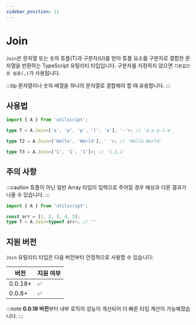 ```yaml
---
sidebar_position: 11
---
```


# Join

`Join`은 문자열 또는 숫자 튜플(T)과 구분자(U)를 받아 튜플 요소를 구분자로 결합한 문자열을 반환하는 TypeScript 유틸리티 타입입니다. 구분자를 지정하지 않으면 `기본값으로 쉼표(,)`가 사용됩니다.

:::tip
문자열이나 숫자 배열을 하나의 문자열로 결합해야 할 때 유용합니다.
:::

## 사용법

```ts
import { A } from 'utilscript';

type T = A.Join<['a', 'p', 'p', 'l', 'e'], '-'>; // 'a-p-p-l-e'

type T2 = A.Join<['Hello', 'World'], ' '>; // 'Hello World'

type T3 = A.Join<['1', '1', '1']>; // '1,1,1'
```

## 주의 사항

:::caution
튜플이 아닌 일반 Array 타입이 입력으로 주어질 경우 예상과 다른 결과가 나올 수 있습니다.
:::

```ts
import { A } from 'utilscript';

const arr = [1, 2, 3, 4, 5];
type T = A.Join<typeof arr>; // ""
```

## 지원 버전

`Join` 유틸리티 타입은 다음 버전부터 안정적으로 사용할 수 있습니다:

| 버전    | 지원 여부 |
| ------- | --------- |
| 0.0.18+ | ✅        |
| 0.0.8+  | ✅        |

:::note
**0.0.18 버전**부터 내부 로직의 성능이 개선되어 더 빠른 타입 계산이 가능해졌습니다.
:::
